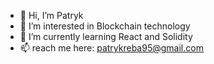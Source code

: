 - 👋 Hi, I’m Patryk
- 👀 I’m interested in Blockchain technology
- 🌱 I’m currently learning React and Solidity
- 📫 reach me here: patrykreba95@gmail.com

<!---
patryk-reba/patryk-reba is a ✨ special ✨ repository because its `README.md` (this file) appears on your GitHub profile.
You can click the Preview link to take a look at your changes.
--->
